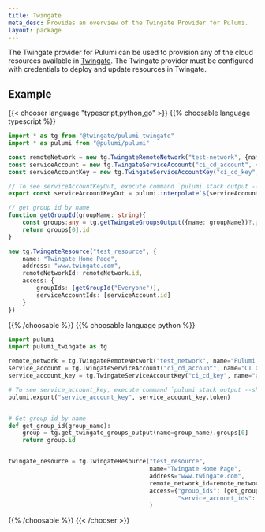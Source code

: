```yaml
---
title: Twingate
meta_desc: Provides an overview of the Twingate Provider for Pulumi.
layout: package
---
```


The Twingate provider for Pulumi can be used to provision any of the cloud resources available in [Twingate](https://www.twingate.com/).
The Twingate provider must be configured with credentials to deploy and update resources in Twingate.

## Example

{{< chooser language "typescript,python,go" >}}
{{% choosable language typescript %}}

```typescript
import * as tg from "@twingate/pulumi-twingate"
import * as pulumi from "@pulumi/pulumi"

const remoteNetwork = new tg.TwingateRemoteNetwork("test-network", {name: "Pulumi Test Network"})
const serviceAccount = new tg.TwingateServiceAccount("ci_cd_account", {name: "CI CD Service"})
const serviceAccountKey = new tg.TwingateServiceAccountKey("ci_cd_key", {name: "CI CD Key", serviceAccountId: serviceAccount.id})

// To see serviceAccountKeyOut, execute command `pulumi stack output --show-secrets`
export const serviceAccountKeyOut = pulumi.interpolate`${serviceAccountKey.token}`;

// get group id by name
function getGroupId(groupName: string){
    const groups:any = tg.getTwingateGroupsOutput({name: groupName})?.groups ?? []
    return groups[0].id
}

new tg.TwingateResource("test_resource", {
    name: "Twingate Home Page",
    address: "www.twingate.com",
    remoteNetworkId: remoteNetwork.id,
    access: {
        groupIds: [getGroupId("Everyone")],
        serviceAccountIds: [serviceAccount.id]
    }
})
```

{{% /choosable %}}
{{% choosable language python %}}

```python
import pulumi
import pulumi_twingate as tg

remote_network = tg.TwingateRemoteNetwork("test_network", name="Pulumi Test Network")
service_account = tg.TwingateServiceAccount("ci_cd_account", name="CI CD Service")
service_account_key = tg.TwingateServiceAccountKey("ci_cd_key", name="CI CD Key", service_account_id=service_account.id)

# To see service_account_key, execute command `pulumi stack output --show-secrets`
pulumi.export("service_account_key", service_account_key.token)


# Get group id by name
def get_group_id(group_name):
    group = tg.get_twingate_groups_output(name=group_name).groups[0]
    return group.id


twingate_resource = tg.TwingateResource("test_resource",
                                        name="Twingate Home Page",
                                        address="www.twingate.com",
                                        remote_network_id=remote_network.id,
                                        access={"group_ids": [get_group_id("Everyone")],
                                                "service_account_ids": [service_account.id]}
                                        )
```

{{% /choosable %}}
{{< /chooser >}}
